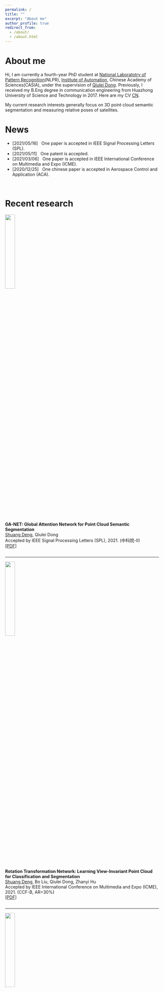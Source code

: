 ```yaml
---
permalink: /
title: ""
excerpt: "About me"
author_profile: true
redirect_from: 
  - /about/
  - /about.html
---
```


About me
======
Hi, I am currently a fourth-year PhD student at [National Laboratotry of Pattern Recognition](http://nlpr-web.ia.ac.cn/cn/index.html)(NLPR), [Institute of Automation](http://www.ia.cas.cn/), Chinese Academy of Sciences(CASIA), under the supervision of [Qiulei Dong](http://vision.ia.ac.cn/Faculty/qldong/index.htm). Previously, I received my B.Eng degree in communication engineering from Huazhong University of Science and Technology in 2017. Here are my CV [CN](https://ds0529.github.io/files/ShuangDengCV-CN.pdf).

My current research interests generally focus on 3D point cloud semantic segmentation and measuring relative poses of satellites.

News
======
* [2021/05/16] &nbsp; One paper is accepted in IEEE Signal Processing Letters (SPL).
* [2021/05/11] &nbsp; One patent is accepted.
* [2021/03/06] &nbsp; One paper is accepted in IEEE International Conference on Multimedia and Expo (ICME).
* [2020/12/25] &nbsp; One chinese paper is accepted in Aerospace Control and Application (ACA).


<br/>

Recent research
======
<div class="row">
  <div class="column left">
    <img align="left" width="25%" src="https://ds0529.github.io/images/SPL2021.png?raw=true">  
  </div>
  <div class="column middle">&nbsp;</div>
  <div class="column right">
    <p>
      <strong>GA-NET: Global Attention Network for Point Cloud Semantic Segmentation</strong><br/>
      <u>Shuang Deng</u>, Qiulei Dong<br/>
      Accepted by IEEE Signal Processing Letters (SPL), 2021. (中科院-II)<br/>
     [<a href="https://ds0529.github.io/files/SPL2021.pdf">PDF</a>]
    </p>
  </div>
</div>

___

<div class="row">
  <div class="column left">
    <img align="left" width="25%" src="https://ds0529.github.io/images/ICME2021.png?raw=true">  
  </div>
  <div class="column middle">&nbsp;</div>
  <div class="column right">
    <p>
      <strong>Rotation Transformation Network: Learning View-Invariant Point Cloud for Classification and Segmentation</strong><br/>
      <u>Shuang Deng</u>, Bo Liu, Qiulei Dong, Zhanyi Hu<br/>
      Accepted by IEEE International Conference on Multimedia and Expo (ICME), 2021. (CCF-B, AR=30%)<br/>
     [<a href="https://ds0529.github.io/files/ICME2021.pdf">PDF</a>]<br/>
    </p>
  </div>
</div>

___

<div class="row">
  <div class="column left">
    <img align="left" width="25%" src="https://ds0529.github.io/images/Patent2021.png?raw=true">  
  </div>
  <div class="column middle">&nbsp;</div>
  <div class="column right">
    <p>
      <strong>基于目标物对接环的对接设备位姿调整方法、系统</strong><br/>
      董秋雷, <u>邓爽</u>, 王波<br/>
      Accepted patent, 2021.<br/>
     [<a href="https://ds0529.github.io/files/Patent2021.pdf">PDF</a>]
    </p>
  </div>
</div>

___

<div class="row">
  <div class="column left">
    <img align="left" width="25%" src="https://ds0529.github.io/images/ACA2020.png?raw=true">  
  </div>
  <div class="column right">
    <p>
      <strong>一种基于双目视觉的卫星相对位姿测量方法</strong><br/>
      <u>邓爽</u>, 王波, 董秋雷<br/>
      Accepted by Aerospace Control and Application (ACA), 2020.<br/>
     [<a href="https://ds0529.github.io/files/ACA2020.pdf">PDF</a>]
    </p>
  </div>
</div>

Personal
======
I have broad interests in reading about philosophy/history/economics.<br/>
I also love travelling, hiking and many other outdoor activities. Some recent travelling photos are shared below.<br/>
<img src="https://flywithcloud.github.io/images/travel.jpg?raw=true" alt="Photo" style="width: 40%;" align="center"/>
